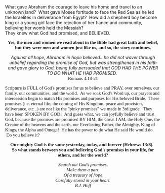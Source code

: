 <p style="text-align: left;"><br />What gave Abraham the courage to leave his home and travel to an unknown land?  What gave Moses fortitude to face the Red Sea as he led the Israelites in deliverance from Egypt?  How did a shepherd boy become king or a young girl face the rejection of her fiance and community, believing her womb held the Messiah?  <br /><span style="text-align: center;">They knew what God had promised, and BELIEVED.</span></p>
<p style="text-align: center;"><strong><span style="font-size: 11pt; font-family: Corbel;">Yes, the men and women we read about in the Bible had great faith and belief, <br />but they were men and women just like us, and so, the story continues.</span></strong></p>
<p class="caption" style="text-align: center;"><em><span style="text-align: center;">Against all hope, Abraham in hope believed...he did not waver through unbelief regarding the promise of God, but was strengthened in his faith and gave glory to God, being fully persuaded that GOD HAD THE POWER TO DO WHAT HE HAD PROMISED.</span></em><span style="font-family: Corbel; mso-bidi-font-family: Corbel;">  <br /></span><span style="font-size: 11.0pt; font-family: Corbel; mso-bidi-font-family: Corbel; mso-bidi-font-weight: bold;">Romans 4:18-21</span></p>
<p style="text-align: left;"><span style="font-size: 11.0pt; font-family: Corbel; mso-bidi-font-family: Corbel; mso-bidi-font-weight: bold;">Scripture is FULL of God's promises for us to believe and PRAY, over ourselves, our family, our communities, and the world.  As we soak God's Word up, our prayers and intercession begin to match His promises and purposes for His beloved Bride.  These promises (i.e. eternal life, the coming of His Kingdom, peace and provision, deliverance, etc...) are not like the "pinky promises" we made in 3rd grade.  They have been SPOKEN BY GOD!  And guess what, we can joyfully believe and trust God, because the promises are promised BY HIM, the Great I AM, the Holy One, the Creator of the heavens and the earth, our Everlasting Father, the Almighty, King of Kings, the Alpha and Omega!  He has the power to do what He said He would do.  Do you believe it? </span></p>
<p style="text-align: center;"><strong><span style="font-size: 11pt; font-family: Corbel;">Our mighty God is the same yesterday, today, and forever (Hebrews 13:8).  <br /></span><span style="font-family: Corbel; font-size: 11pt;">So what stands between you and believing God's promises in your life, for others, and for the world?</span></strong></p>
<p style="text-align: center;"><em><span style="font-size: 11pt; font-family: Corbel;">Search out God's promises,<br /></span><span style="font-family: Corbel; font-size: 11pt;">Make them a part <br />Of a treasury of hope <br />Carefully stored in your heart.<br />B.J. Hoff</span></em></p>